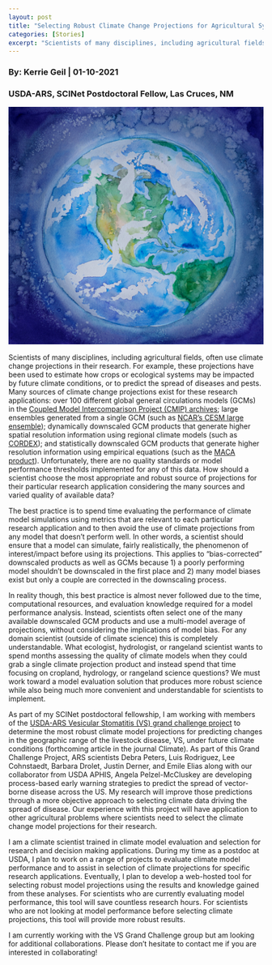 ```yaml
---
layout: post
title: "Selecting Robust Climate Change Projections for Agricultural Systems"
categories: [Stories]
excerpt: "Scientists of many disciplines, including agricultural fields, often use climate change projections in their research"
---
```

### By:  Kerrie Geil    |  01-10-2021
### USDA-ARS, SCINet Postdoctoral Fellow, Las Cruces, NM

![](/assets/img/geil_userstory.jpg)

Scientists of many disciplines, including agricultural fields, often use climate change projections in their research. For example, these projections have been used to estimate how crops or ecological systems may be impacted by future climate conditions, or to predict the spread of diseases and pests. Many sources of climate change projections exist for these research applications: over 100 different global general circulations models (GCMs) in the [Coupled Model Intercomparison Project (CMIP) archives](https://www.wcrp-climate.org/wgcm-cmip); large ensembles generated from a single GCM (such as [NCAR’s CESM large ensemble](https://www.cesm.ucar.edu/projects/community-projects/LENS/)); dynamically downscaled GCM products that generate higher spatial resolution information using regional climate models (such as [CORDEX](https://cordex.org/)); and statistically downscaled GCM products that generate higher resolution information using empirical equations (such as the [MACA product](http://www.climatologylab.org/maca.html)). Unfortunately, there are no quality standards or model performance thresholds implemented for any of this data. How should a scientist choose the most appropriate and robust source of projections for their particular research application considering the many sources and varied quality of available data?

The best practice is to spend time evaluating the performance of climate model simulations using metrics that are relevant to each particular research application and to then avoid the use of climate projections from any model that doesn’t perform well. In other words, a scientist should ensure that a model can simulate, fairly realistically, the phenomenon of interest/impact before using its projections. This applies to “bias-corrected” downscaled products as well as GCMs because 1) a poorly performing model shouldn’t be downscaled in the first place and 2) many model biases exist but only a couple are corrected in the downscaling process.

In reality though, this best practice is almost never followed due to the time, computational resources, and evaluation knowledge required for a model performance analysis. Instead, scientists often select one of the many available downscaled GCM products and use a multi-model average of projections, without considering the implications of model bias. For any domain scientist (outside of climate science) this is completely understandable. What ecologist, hydrologist, or rangeland scientist wants to spend months assessing the quality of climate models when they could grab a single climate projection product and instead spend that time focusing on cropland, hydrology, or rangeland science questions? We must work toward a model evaluation solution that produces more robust science while also being much more convenient and understandable for scientists to implement.

As part of my SCINet postdoctoral fellowship, I am working with members of the [USDA-ARS Vesicular Stomatitis (VS) grand challenge project](https://www.arcgis.com/apps/Cascade/index.html?appid=fd88cccd645a4e1bb263c56bb00e6eba) to determine the most robust climate model projections for predicting changes in the geographic range of the livestock disease, VS, under future climate conditions (forthcoming article in the journal Climate). As part of this Grand Challenge Project, ARS scientists Debra Peters, Luis Rodriguez, Lee Cohnstaedt, Barbara Drolet, Justin Derner, and Emile Elias along with our collaborator from USDA APHIS, Angela Pelzel-McCluskey are developing process-based early warning strategies to predict the spread of vector-borne disease across the US. My research will improve those predictions through a more objective approach to selecting climate data driving the spread of disease. Our experience with this project will have application to other agricultural problems where scientists need to select the climate change model projections for their research.

I am a climate scientist trained in climate model evaluation and selection for research and decision making applications. During my time as a postdoc at USDA, I plan to work on a range of projects to evaluate climate model performance and to assist in selection of climate projections for specific research applications. Eventually, I plan to develop a web-hosted tool for selecting robust model projections using the results and knowledge gained from these analyses. For scientists who are currently evaluating model performance, this tool will save countless research hours. For scientists who are not looking at model performance before selecting climate projections, this tool will provide more robust results.

I am currently working with the VS Grand Challenge group but am looking for additional collaborations. Please don’t hesitate to contact me if you are interested in collaborating!
